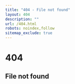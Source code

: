 ```yaml
---
title: "404 - File not found"
layout: 404
description: ""
url: /404.html
robots: noindex,follow
sitemap_exclude: true
---
```


<div class="text-center space-y-2">
  <h1 class="display-1 text-4xl font-bold">404</h1>
  <h2>File not found</h2>
</div>